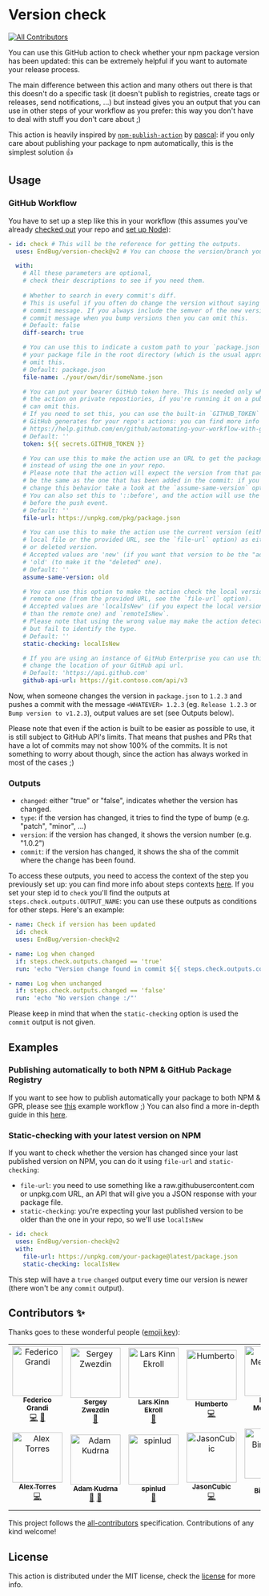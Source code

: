 # Version check

<!-- ALL-CONTRIBUTORS-BADGE:START - Do not remove or modify this section -->
[![All Contributors](https://img.shields.io/badge/all_contributors-13-orange.svg?style=flat-square)](#contributors-)
<!-- ALL-CONTRIBUTORS-BADGE:END -->

You can use this GitHub action to check whether your npm package version has been updated: this can be extremely helpful if you want to automate your release process.

The main difference between this action and many others out there is that this doesn't do a specific task (it doesn't publish to registries, create tags or releases, send notifications, ...) but instead gives you an output that you can use in other steps of your workflow as you prefer: this way you don't have to deal with stuff you don't care about ;)

This action is heavily inspired by [`npm-publish-action`](https://github.com/pascalgn/npm-publish-action) by [pascal](https://github.com/pascalgn): if you only care about publishing your package to npm automatically, this is the simplest solution :thumbsup:

## Usage

### GitHub Workflow

You have to set up a step like this in your workflow (this assumes you've already [checked out](https://github.com/actions/checkout) your repo and [set up Node](https://github.com/actions/setup-node)):

```yaml
- id: check # This will be the reference for getting the outputs.
  uses: EndBug/version-check@v2 # You can choose the version/branch you prefer.

  with:
    # All these parameters are optional,
    # check their descriptions to see if you need them.
  
    # Whether to search in every commit's diff.
    # This is useful if you often do change the version without saying it in the
    # commit message. If you always include the semver of the new version in your
    # commit message when you bump versions then you can omit this.
    # Default: false
    diff-search: true

    # You can use this to indicate a custom path to your `package.json`. If you keep
    # your package file in the root directory (which is the usual approach) you can
    # omit this.
    # Default: package.json
    file-name: ./your/own/dir/someName.json

    # You can put your bearer GitHub token here. This is needed only when running
    # the action on private repostiories, if you're running it on a public repo you
    # can omit this.
    # If you need to set this, you can use the built-in `GITHUB_TOKEN` secret that 
    # GitHub generates for your repo's actions: you can find more info about it here:
    # https://help.github.com/en/github/automating-your-workflow-with-github-actions/virtual-environments-for-github-actions#github_token-secret
    # Default: ''
    token: ${{ secrets.GITHUB_TOKEN }}

    # You can use this to make the action use an URL to get the package file,
    # instead of using the one in your repo.
    # Please note that the action will expect the version from that package file to
    # be the same as the one that has been added in the commit: if you want to
    # change this behavior take a look at the `assume-same-version` option.
    # You can also set this to '::before', and the action will use the file from
    # before the push event.
    # Default: ''
    file-url: https://unpkg.com/pkg/package.json

    # You can use this to make the action use the current version (either from the
    # local file or the provided URL, see the `file-url` option) as either the added
    # or deleted version.
    # Accepted values are 'new' (if you want that version to be the "added" one) and
    # 'old' (to make it the "deleted" one).
    # Default: ''
    assume-same-version: old

    # You can use this option to make the action check the local version against the
    # remote one (from the provided URL, see the `file-url` option).
    # Accepted values are 'localIsNew' (if you expect the local version to be newer
    # than the remote one) and `remoteIsNew`.
    # Please note that using the wrong value may make the action detect the change
    # but fail to identify the type.
    # Default: ''
    static-checking: localIsNew

    # If you are using an instance of GitHub Enterprise you can use this option to
    # change the location of your GitHub api url.
    # Default: 'https://api.github.com'
    github-api-url: https://git.contoso.com/api/v3
```

Now, when someone changes the version in `package.json` to `1.2.3` and pushes a commit with the message `<WHATEVER> 1.2.3` (eg. `Release 1.2.3` or `Bump version to v1.2.3`), output values are set (see Outputs below).

Please note that even if the action is built to be easier as possible to use, it is still subject to GitHub API's limits. That means that pushes and PRs that have a lot of commits may not show 100% of the commits. It is not something to worry about though, since the action has always worked in most of the cases ;)

### Outputs

- `changed`: either "true" or "false", indicates whether the version has changed.
- `type`: if the version has changed, it tries to find the type of bump (e.g. "patch", "minor", ...)
- `version`: if the version has changed, it shows the version number (e.g. "1.0.2")
- `commit`: if the version has changed, it shows the sha of the commit where the change has been found.

To access these outputs, you need to access the context of the step you previously set up: you can find more info about steps contexts [here](https://help.github.com/en/articles/contexts-and-expression-syntax-for-github-actions#steps-context).
If you set your step id to `check` you'll find the outputs at `steps.check.outputs.OUTPUT_NAME`: you can use these outputs as conditions for other steps.
Here's an example:

```yaml
- name: Check if version has been updated
  id: check
  uses: EndBug/version-check@v2

- name: Log when changed
  if: steps.check.outputs.changed == 'true'
  run: 'echo "Version change found in commit ${{ steps.check.outputs.commit }}! New version: ${{ steps.check.outputs.version }} (${{ steps.check.outputs.type }})"'

- name: Log when unchanged
  if: steps.check.outputs.changed == 'false'
  run: 'echo "No version change :/"'
```

Please keep in mind that when the `static-checking` option is used the `commit` output is not given.

## Examples

### Publishing automatically to both NPM & GitHub Package Registry

If you want to see how to publish automatically your package to both NPM & GPR, please see [this](doc/auto-publish-example.yml) example workflow ;)
You can also find a more in-depth guide in this [here](doc/auto-publish-walkthrough.md).

### Static-checking with your latest version on NPM

If you want to check whether the version has changed since your last published version on NPM, you can do it using `file-url` and `static-checking`:

- `file-url`: you need to use something like a raw.githubusercontent.com or unpkg.com URL, an API that will give you a JSON response with your package file.
- `static-checking`: you're expecting your last published version to be older than the one in your repo, so we'll use `localIsNew`

```yaml
- id: check
  uses: EndBug/version-check@v2
  with:
    file-url: https://unpkg.com/your-package@latest/package.json
    static-checking: localIsNew
```

This step will have a `true` `changed` output every time our version is newer (there won't be any `commit` output).

## Contributors ✨

Thanks goes to these wonderful people ([emoji key](https://allcontributors.org/docs/en/emoji-key)):

<!-- ALL-CONTRIBUTORS-LIST:START - Do not remove or modify this section -->
<!-- prettier-ignore-start -->
<!-- markdownlint-disable -->
<table>
  <tbody>
    <tr>
      <td align="center"><a href="https://github.com/EndBug"><img src="https://avatars1.githubusercontent.com/u/26386270?v=4?s=100" width="100px;" alt="Federico Grandi"/><br /><sub><b>Federico Grandi</b></sub></a><br /><a href="https://github.com/EndBug/version-check/commits?author=EndBug" title="Code">💻</a> <a href="https://github.com/EndBug/version-check/commits?author=EndBug" title="Documentation">📖</a></td>
      <td align="center"><a href="https://blog.zwezdin.com/"><img src="https://avatars2.githubusercontent.com/u/800755?v=4?s=100" width="100px;" alt="Sergey Zwezdin"/><br /><sub><b>Sergey Zwezdin</b></sub></a><br /><a href="#ideas-sergeyzwezdin" title="Ideas, Planning, & Feedback">🤔</a></td>
      <td align="center"><a href="https://github.com/larskinn"><img src="https://avatars1.githubusercontent.com/u/910569?v=4?s=100" width="100px;" alt="Lars Kinn Ekroll"/><br /><sub><b>Lars Kinn Ekroll</b></sub></a><br /><a href="https://github.com/EndBug/version-check/issues?q=author%3Alarskinn" title="Bug reports">🐛</a></td>
      <td align="center"><a href="http://www.hsalazar.xyz"><img src="https://avatars1.githubusercontent.com/u/4967271?v=4?s=100" width="100px;" alt="Humberto"/><br /><sub><b>Humberto</b></sub></a><br /><a href="https://github.com/EndBug/version-check/commits?author=hsalazr" title="Code">💻</a></td>
      <td align="center"><a href="https://github.com/hmehta"><img src="https://avatars3.githubusercontent.com/u/108334?v=4?s=100" width="100px;" alt="Heikki Mehtänen"/><br /><sub><b>Heikki Mehtänen</b></sub></a><br /><a href="https://github.com/EndBug/version-check/commits?author=hmehta" title="Code">💻</a></td>
      <td align="center"><a href="https://github.com/CJY0208"><img src="https://avatars1.githubusercontent.com/u/18415774?v=4?s=100" width="100px;" alt="CJY"/><br /><sub><b>CJY</b></sub></a><br /><a href="#ideas-CJY0208" title="Ideas, Planning, & Feedback">🤔</a></td>
      <td align="center"><a href="https://github.com/wasabigeek"><img src="https://avatars2.githubusercontent.com/u/4256705?v=4?s=100" width="100px;" alt="Nicholas"/><br /><sub><b>Nicholas</b></sub></a><br /><a href="#ideas-wasabigeek" title="Ideas, Planning, & Feedback">🤔</a></td>
    </tr>
    <tr>
      <td align="center"><a href="http://alextorres.me"><img src="https://avatars0.githubusercontent.com/u/2911626?v=4?s=100" width="100px;" alt="Alex Torres"/><br /><sub><b>Alex Torres</b></sub></a><br /><a href="https://github.com/EndBug/version-check/commits?author=AlexRex" title="Code">💻</a></td>
      <td align="center"><a href="https://www.adamkudrna.cz"><img src="https://avatars2.githubusercontent.com/u/5614085?v=4?s=100" width="100px;" alt="Adam Kudrna"/><br /><sub><b>Adam Kudrna</b></sub></a><br /><a href="#ideas-adamkudrna" title="Ideas, Planning, & Feedback">🤔</a> <a href="https://github.com/EndBug/version-check/commits?author=adamkudrna" title="Documentation">📖</a></td>
      <td align="center"><a href="https://ludik.xyz/music"><img src="https://avatars0.githubusercontent.com/u/12783208?v=4?s=100" width="100px;" alt="spinlud"/><br /><sub><b>spinlud</b></sub></a><br /><a href="https://github.com/EndBug/version-check/issues?q=author%3Aspinlud" title="Bug reports">🐛</a></td>
      <td align="center"><a href="https://github.com/JasonCubic"><img src="https://avatars.githubusercontent.com/u/8921015?v=4?s=100" width="100px;" alt="JasonCubic"/><br /><sub><b>JasonCubic</b></sub></a><br /><a href="https://github.com/EndBug/version-check/commits?author=JasonCubic" title="Code">💻</a></td>
      <td align="center"><a href="https://gerritbirkeland.com"><img src="https://avatars.githubusercontent.com/u/19329837?v=4?s=100" width="100px;" alt="Gerrit Birkeland"/><br /><sub><b>Gerrit Birkeland</b></sub></a><br /><a href="https://github.com/EndBug/version-check/commits?author=Gerrit0" title="Code">💻</a></td>
      <td align="center"><a href="https://github.com/Hirse"><img src="https://avatars.githubusercontent.com/u/2564094?v=4?s=100" width="100px;" alt="Jan Pilzer"/><br /><sub><b>Jan Pilzer</b></sub></a><br /><a href="https://github.com/EndBug/version-check/commits?author=Hirse" title="Documentation">📖</a></td>
    </tr>
  </tbody>
</table>

<!-- markdownlint-restore -->
<!-- prettier-ignore-end -->

<!-- ALL-CONTRIBUTORS-LIST:END -->

This project follows the [all-contributors](https://github.com/all-contributors/all-contributors) specification. Contributions of any kind welcome!

## License

This action is distributed under the MIT license, check the [license](LICENSE) for more info.
